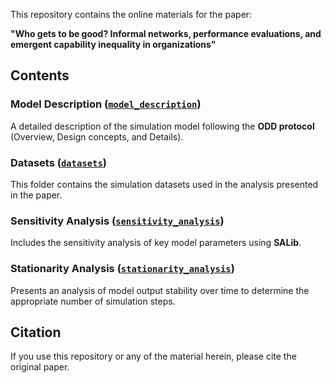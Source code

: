 
This repository contains the online materials for the paper:

**"Who gets to be good? Informal networks, performance evaluations, and emergent
capability inequality in organizations"**


## Contents

### Model Description ([`model_description`](./model_description))
A detailed description of the simulation model following the **ODD protocol** (Overview, Design concepts, and Details).  


### Datasets ([`datasets`](./datasets))
This folder contains the simulation datasets used in the analysis presented in the paper.  


### Sensitivity Analysis ([`sensitivity_analysis`](./sensitivity_analysis))
Includes the sensitivity analysis of key model parameters using **SALib**.  


### Stationarity Analysis ([`stationarity_analysis`](./stationarity_analysis))
Presents an analysis of model output stability over time to determine the appropriate number of simulation steps.  


## Citation

If you use this repository or any of the material herein, please cite the original paper.
